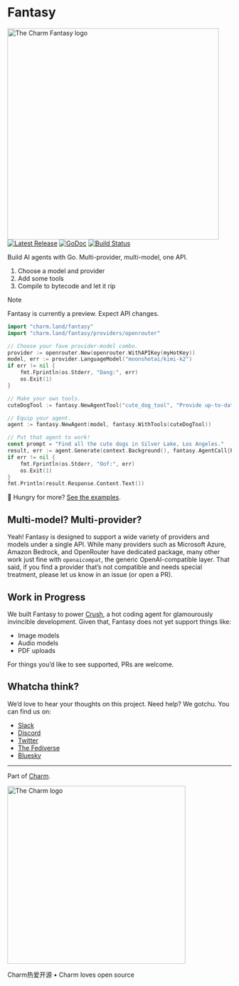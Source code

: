 # Fantasy

<p>
  <img width="475" alt="The Charm Fantasy logo" src="https://github.com/user-attachments/assets/b22c5862-792a-44c1-bc98-55a2e46c8fb9" /><br>
  <a href="https://github.com/charmbracelet/fantasy/releases"><img src="https://img.shields.io/github/release/charmbracelet/fantasy.svg" alt="Latest Release"></a>
  <a href="https://pkg.go.dev/charm.land/fantasy?tab=doc"><img src="https://godoc.org/charm.land/fantasy?status.svg" alt="GoDoc"></a>
  <a href="https://github.com/charmbracelet/fantasy/actions"><img src="https://github.com/charmbracelet/fantasy/actions/workflows/build.yml/badge.svg?branch=main" alt="Build Status"></a>
</p>

Build AI agents with Go. Multi-provider, multi-model, one API.

1. Choose a model and provider
2. Add some tools
3. Compile to bytecode and let it rip

> [!NOTE]
> Fantasy is currently a preview. Expect API changes.

```go
import "charm.land/fantasy"
import "charm.land/fantasy/providers/openrouter"

// Choose your fave provider-model combo.
provider := openrouter.New(openrouter.WithAPIKey(myHotKey))
model, err := provider.LanguageModel("moonshotai/kimi-k2")
if err != nil {
    fmt.Fprintln(os.Stderr, "Dang:", err)
    os.Exit(1)
}

// Make your own tools.
cuteDogTool := fantasy.NewAgentTool("cute_dog_tool", "Provide up-to-date info on cute dogs.", fetchCuteDogInfo)

// Equip your agent.
agent := fantasy.NewAgent(model, fantasy.WithTools(cuteDogTool))

// Put that agent to work!
const prompt = "Find all the cute dogs in Silver Lake, Los Angeles."
result, err := agent.Generate(context.Background(), fantasy.AgentCall{Prompt: prompt})
if err != nil {
    fmt.Fprintln(os.Stderr, "Oof:", err)
    os.Exit(1)
}	
fmt.Println(result.Response.Content.Text())
```

🍔 Hungry for more? [See the examples](https://github.com/charmbracelet/fantasy/tree/main/examples).

## Multi-model? Multi-provider?

Yeah! Fantasy is designed to support a wide variety of providers and models under a single API. While many providers such as Microsoft Azure, Amazon Bedrock, and OpenRouter have dedicated package, many other work just fine with `openaicompat`, the generic OpenAI-compatible layer. That said, if you find a provider that’s not compatible and needs special treatment, please let us know in an issue (or open a PR).

## Work in Progress

We built Fantasy to power [Crush](https://github.com/charmbracelet/crush), a hot coding agent for glamourously invincible development. Given that, Fantasy does not yet support things like:

- Image models
- Audio models
- PDF uploads

For things you’d like to see supported, PRs are welcome.

## Whatcha think?

We’d love to hear your thoughts on this project. Need help? We gotchu. You can find us on:

- [Slack](https://charm.land/slack)
- [Discord][discord]
- [Twitter](https://twitter.com/charmcli)
- [The Fediverse](https://mastodon.social/@charmcli)
- [Bluesky](https://bsky.app/profile/charm.land)

[discord]: https://charm.land/discord

---

Part of [Charm](https://charm.land).

<a href="https://charm.land/"><img alt="The Charm logo" src="https://stuff.charm.sh/charm-banner-next.jpg" width="400"></a>

Charm热爱开源 • Charm loves open source
